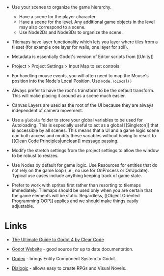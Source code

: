 * Use your scenes to organize the game hierarchy.
	* Have a scene for the player character. 
	* Have a scene for the level. Any additional game objects in the level may also correspond to a scene. 
	* Use Node2Ds and Node3Ds to organize the scene.

* Tilemaps have layer functionality  which lets you layer where tiles from a tileset (for example one layer for walls, one layer for soil).
* Metadata is essentially Godot's version of Editor scripts from [[Unity]]

* Project > Project Settings > Input Map to set controls
* For handling mouse events, you will often need to map the Mouse's position into the Node's Local Position. Use `Node.ToLocal()`
* Always prefer to have the root's transform to be the default transform. This will make placing it around as a scene much easier. 

* Canvas Layers are used as the root of the UI because they are always independent of camera movement.

* Use a `globals` folder to store your global variables to be used for Autoloading. This is especially useful to act as a global [[Singleton]] that is accessible by all scenes. This means that a UI and a game logic scene can both access and modify these variables without having to resort to [[Clean Code Principles|unclean]] message passing.
* Modify the stretch settings from the project settings to allow the window to be robust to resizes.

* Use Nodes by default for game logic. Use Resources for entities that do not rely on the game loop (i.e., no use for OnProcess or OnUpdate). Typical use cases include anything keeping track of game state.

* Prefer to work with sprites first rather than resorting to tilemaps immediately. Tilemaps should be used only when you are certain that the game elements will be static. Regardless, [[Object Oriented Programming|OOP]] applies and we should make things easily adjustable.

# Links 
* [The Ultimate Guide to Godot 4 by Clear Code](https://www.youtube.com/watch?v=nAh_Kx5Zh5Q)

* [Godot Website](https://forum.godotengine.org) - good source for up to date documentation. 
* [Godex](https://github.com/GodotECS/godex) - brings Entity Component System to Godot. 
* [Dialogic](https://docs.dialogic.pro) - allows easy to create RPGs and Visual Novels.
